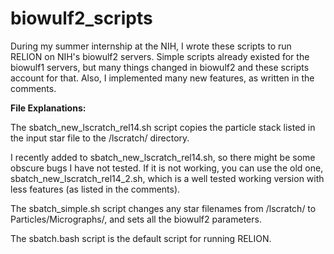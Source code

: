 # biowulf2_scripts

During my summer internship at the NIH, I wrote these scripts to run RELION on NIH's biowulf2 servers. Simple scripts already existed for the biowulf1 servers, but many things changed in biowulf2 and these scripts account for that. Also, I implemented many new features, as written in the comments.

**File Explanations:**

The sbatch_new_lscratch_rel14.sh script copies the particle stack listed in the input star file to the /lscratch/ directory.

I recently added to sbatch_new_lscratch_rel14.sh, so there might be some obscure bugs I have not tested. If it is not working, you can use the old one, sbatch_new_lscratch_rel14_2.sh, which is a well tested working version with less features (as listed in the comments).

The sbatch_simple.sh script changes any star filenames from /lscratch/ to Particles/Micrographs/, and sets all the biowulf2 parameters.

The sbatch.bash script is the default script for running RELION.
